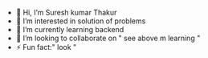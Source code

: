 - 👋 Hi, I’m Suresh kumar Thakur
- 👀 I’m interested in solution of problems 
- 🌱 I’m currently learning backend 
- 💞️ I’m looking to collaborate on " see above m learning "
- ⚡ Fun fact:" look " 

<!---
Saviour-236/Saviour-236 is a ✨ special ✨ repository because its `README.md` (this file) appears on your GitHub profile.
You can click the Preview link to take a look at your changes.
--->
